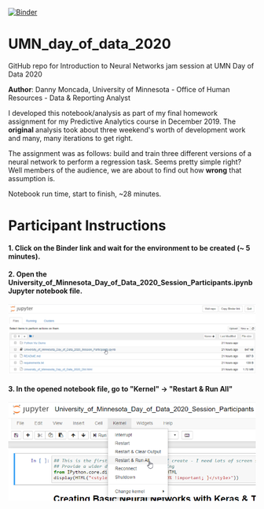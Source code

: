 [![Binder](https://mybinder.org/badge_logo.svg)](https://mybinder.org/v2/gh/danny-moncada/UMN_day_of_data_2020/master)

# UMN_day_of_data_2020

GitHub repo for Introduction to Neural Networks jam session at UMN Day of Data 2020

<b>Author</b>: Danny Moncada, University of Minnesota - Office of Human Resources - Data & Reporting Analyst

I developed this notebook/analysis as part of my final homework assignment for my Predictive Analytics course in December 2019.  The <b>original</b> analysis took about three weekend's worth of development work and many, many iterations to get right.

The assignment was as follows: build and train three different versions of a neural network to perform a regression task.  Seems pretty simple right?  Well members of the audience, we are about to find out how <b>wrong</b> that assumption is.

Notebook run time, start to finish, ~28 minutes.

# Participant Instructions

#### 1.  Click on the Binder link and wait for the environment to be created (~ 5 minutes).

#### 2.  Open the <b>University_of_Minnesota_Day_of_Data_2020_Session_Participants.ipynb</b> Jupyter notebook file.<br>

![Alt text](/screenshots/Step%202.png?raw=true "Optional Title")

#### 3.  In the opened notebook file, go to "Kernel" -> "Restart & Run All"<br>

![Alt text](/screenshots/Step%203.png?raw=true "Optional Title")
